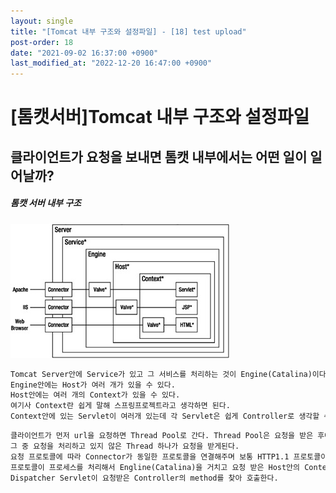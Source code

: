 ```yaml
---
layout: single
title: "[Tomcat 내부 구조와 설정파일] - [18] test upload"
post-order: 18
date: "2021-09-02 16:37:00 +0900"
last_modified_at: "2022-12-20 16:47:00 +0900"
---
```


# [톰캣서버]Tomcat 내부 구조와 설정파일

## 클라이언트가 요청을 보내면 톰캣 내부에서는 어떤 일이 일어날까?


##### 톰캣 서버 내부 구조
![alt](../../assets/images/fig21_01.jpg)

````html
Tomcat Server안에 Service가 있고 그 서비스를 처리하는 것이 Engine(Catalina)이다.
Engine안에는 Host가 여러 개가 있을 수 있다.
Host안에는 여러 개의 Context가 있을 수 있다.
여기사 Context란 쉽게 말해 스프링프로젝트라고 생각하면 된다.
Context안에 있는 Servlet이 여러개 있는데 각 Servlet은 쉽게 Controller로 생각할 수 있다.
````

````html
클라이언트가 먼저 url을 요청하면 Thread Pool로 간다. Thread Pool은 요청을 받은 후에 만들면 늦으니까 요청을 받기 전 미리 만들어 놓는다.
그 중 요청을 처리하고 있지 않은 Thread 하나가 요청을 받게된다.
요청 프로토콜에 따라 Connector가 동일한 프로토콜을 연결해주며 보통 HTTP1.1 프로토콜이다.
프로토콜이 프로세스를 처리해서 Engline(Catalina)을 거치고 요청 받은 Host안의 Context까지 찾은 다음 해당 Servlet을 호출한다.
Dispatcher Servlet이 요청받은 Controller의 method를 찾아 호출한다.
````
